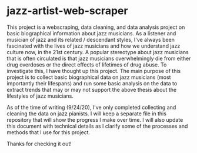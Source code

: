 # jazz-artist-web-scraper

This project is a webscraping, data cleaning, and data analysis project on basic biographical information about jazz musicians. 
As a listener and musician of jazz and its related / descendant styles, I've always been fascinated with the lives of jazz musicians 
and how we understand jazz culture now, in the 21st century. A popular stereotype about jazz musicians that is often circulated is
that jazz musicians overwhelmingly die from either drug overdoses or the direct effects of lifetimes of drug abuse. To investigate this, 
I have thought up this project. The main purpose of this project is to collect basic biographical data on jazz musicians (most importantly
their lifespans) and run some basic analysis on the data to extract trends that may or may not support the above thesis about the 
lifestyles of jazz musicians. 

As of the time of writing (9/24/20), I've only completed collecting and cleaning the data on jazz pianists. I will keep a separate file 
in this repository that will show the progress I make over time. I will also update this document with technical details as I clarify some
of the processes and methods that I use for this project. 

Thanks for checking it out!







